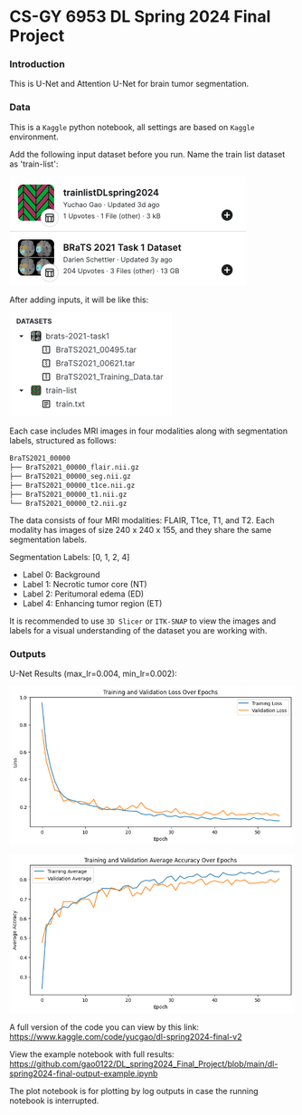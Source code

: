 #  CS-GY 6953 DL Spring 2024 Final Project
### Introduction

This is U-Net and Attention U-Net for brain tumor segmentation. 

### Data

This is a `Kaggle` python notebook, all settings are based on `Kaggle` environment. 

Add the following input dataset before you run. Name the train list dataset as 'train-list':

![image-20240513221044619](img/dataset.png)

After adding inputs, it will be like this:

![image-20240513221430249](img/input.png)

Each case includes MRI images in four modalities along with segmentation labels, structured as follows:

```
BraTS2021_00000
├── BraTS2021_00000_flair.nii.gz
├── BraTS2021_00000_seg.nii.gz
├── BraTS2021_00000_t1ce.nii.gz
├── BraTS2021_00000_t1.nii.gz
└── BraTS2021_00000_t2.nii.gz
```

The data consists of four MRI modalities: FLAIR, T1ce, T1, and T2. Each modality has images of size 240 x 240 x 155, and they share the same segmentation labels.

Segmentation Labels: [0, 1, 2, 4]

- Label 0: Background
- Label 1: Necrotic tumor core (NT)
- Label 2: Peritumoral edema (ED)
- Label 4: Enhancing tumor region (ET)

It is recommended to use `3D Slicer` or `ITK-SNAP` to view the images and labels for a visual understanding of the dataset you are working with.

### Outputs

U-Net Results (max_lr=0.004, min_lr=0.002):

![loss](img/loss.png)

![average](img/average.png)

A full version of the code you can view by this link: https://www.kaggle.com/code/yucgao/dl-spring2024-final-v2

View the example notebook with full results: https://github.com/gao0122/DL_spring2024_Final_Project/blob/main/dl-spring2024-final-output-example.ipynb

The plot notebook is for plotting by log outputs in case the running notebook is interrupted.
